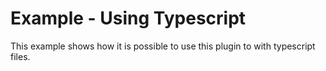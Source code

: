 # Example - Using Typescript

This example shows how it is possible to use this plugin to with typescript files.
